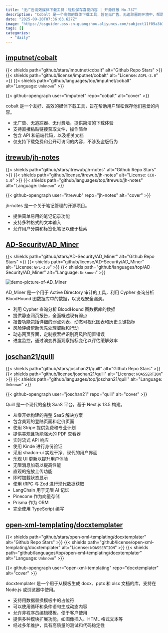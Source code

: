 ```yaml
---
title: "无广告高效媒体下载工具：轻松保存喜爱内容 | 开源日报 No.737"
description: "Cobalt 是一个高效的媒体下载工具，旨在无广告、无追踪器的环境中，帮助用户轻松下载免费和公开的内容。它支持直接粘贴链接下载，操作简便，并提供 API 和前端代码，确保用户的下载体验简洁高效。"
date: "2025-09-20T07:36:03.627Z"
image: "https://osguider.oss-cn-guangzhou.aliyuncs.com/subject11f09a3b1a8c90e3f07bcdb53a2c0a63.png"
tags: []
categories:
  - "daily"
---
```


## [imputnet/cobalt](https://github.com/imputnet/cobalt)

{{< shields path="github/stars/imputnet/cobalt" alt="Github Repo Stars" >}} {{< shields path="github/license/imputnet/cobalt" alt="License: `AGPL-3.0`" >}} {{< shields path="github/languages/top/imputnet/cobalt" alt="Language: `Unknown`" >}}

{{< github-opengraph user="imputnet" repo="cobalt" alt="cover" >}}

cobalt 是一个友好、高效的媒体下载工具，旨在帮助用户轻松保存他们喜爱的内容。

- 无广告、无追踪器、无付费墙，提供简洁的下载体验
- 支持直接粘贴链接获取文件，操作简单
- 包含 API 和前端代码，以及相关文档
- 仅支持下载免费和公开可访问的内容，不涉及盗版行为
  
## [itrewub/jh-notes](https://github.com/itrewub/jh-notes)

{{< shields path="github/stars/itrewub/jh-notes" alt="Github Repo Stars" >}} {{< shields path="github/license/itrewub/jh-notes" alt="License: `CC0-1.0`" >}} {{< shields path="github/languages/top/itrewub/jh-notes" alt="Language: `Unknown`" >}}

{{< github-opengraph user="itrewub" repo="jh-notes" alt="cover" >}}

jh-notes 是一个关于笔记管理的开源项目。

- 提供简单易用的笔记记录功能
- 支持多种格式的文本输入
- 允许用户分类和标签化笔记以便于检索
  
## [AD-Security/AD_Miner](https://github.com/AD-Security/AD_Miner)

{{< shields path="github/stars/AD-Security/AD_Miner" alt="Github Repo Stars" >}} {{< shields path="github/license/AD-Security/AD_Miner" alt="License: `GPL-3.0`" >}} {{< shields path="github/languages/top/AD-Security/AD_Miner" alt="Language: `Unknown`" >}}

![demo-picture-of-AD_Miner](https://static.osguider.com/subject/github/Mazars-Tech/AD_Miner/149ffbe099c734406baa7714bbf36791.gif)

AD_Miner 是一个用于 Active Directory 审计的工具，利用 Cypher 查询分析 BloodHound 图数据库中的数据，以发现安全漏洞。

- 利用 Cypher 查询分析 BloodHound 图数据库的数据
- 提供静态网页报告，全面概述现有弱点
- 报告功能包括详细的弱点列表、动态可视化图表和历史关键指标
- 风险评级帮助优先处理威胁和行动
- 动态网页界面，定制搜索栏识别高风险配置错误
- 进度监控，通过演变界面观察指标变化以评估缓解效率
  
## [joschan21/quill](https://github.com/joschan21/quill)

{{< shields path="github/stars/joschan21/quill" alt="Github Repo Stars" >}} {{< shields path="github/license/joschan21/quill" alt="License: `NOASSERTION`" >}} {{< shields path="github/languages/top/joschan21/quill" alt="Language: `Unknown`" >}}

{{< github-opengraph user="joschan21" repo="quill" alt="cover" >}}

Quill 是一个现代的全栈 SaaS 平台，基于 Next.js 13.5 构建。

- 从零开始构建的完整 SaaS 解决方案
- 包含美观的登陆页面和定价页面
- 使用 Stripe 提供免费和专业计划
- 提供美观且功能强大的 PDF 查看器
- 实时流式 API 响应
- 使用 Kinde 进行身份验证
- 采用 shadcn-ui 实现干净、现代的用户界面
- 乐观 UI 更新以提升用户体验
- 无限消息加载以提高性能
- 直观的拖放上传功能
- 即时加载状态显示
- 使用 tRPC 与 Zod 进行现代数据获取
- LangChain 用于无限 AI 记忆
- Pinecone 作为向量存储
- Prisma 作为 ORM
- 完全使用 TypeScript 编写
  
## [open-xml-templating/docxtemplater](https://github.com/open-xml-templating/docxtemplater)

{{< shields path="github/stars/open-xml-templating/docxtemplater" alt="Github Repo Stars" >}} {{< shields path="github/license/open-xml-templating/docxtemplater" alt="License: `NOASSERTION`" >}} {{< shields path="github/languages/top/open-xml-templating/docxtemplater" alt="Language: `Unknown`" >}}

{{< github-opengraph user="open-xml-templating" repo="docxtemplater" alt="cover" >}}

docxtemplater 是一个用于从模板生成 docx、pptx 和 xlsx 文档的库，支持在 Node.js 或浏览器中使用。

- 支持用数据替换模板中的占位符
- 可以使用循环和条件语句生成动态内容
- 允许非程序员编辑模板，便于客户使用
- 提供多种模块扩展功能，如图像插入、HTML 格式文本等
- 经过多年维护，具有高质量的测试和代码稳定性
  
